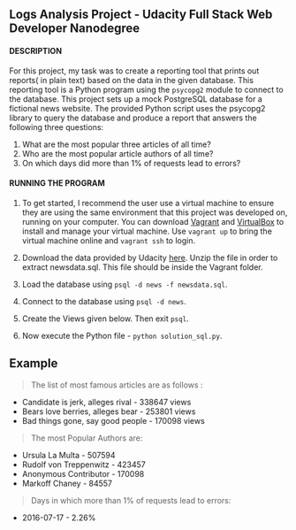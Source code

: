 ## Logs Analysis Project - Udacity Full Stack Web Developer Nanodegree

#### DESCRIPTION
For this project, my task was to create a reporting tool that prints out reports( in plain text) based on the data in the given database. This reporting tool is a Python program using the `psycopg2` module to connect to the database. This project sets up a mock PostgreSQL database for a fictional news website. The provided Python script uses the psycopg2 library to query the database and produce a report that answers the following three questions:

1. What are the most popular three articles of all time?
2. Who are the most popular article authors of all time?
3. On which days did more than 1% of requests lead to errors?

#### RUNNING THE PROGRAM
1. To get started, I recommend the user use a virtual machine to ensure they are using the same environment that this project was developed on, running on your computer. You can download [Vagrant](https://www.vagrantup.com/) and [VirtualBox](https://www.virtualbox.org/wiki/Download_Old_Builds_5_1) to install and manage your virtual machine.
Use `vagrant up` to bring the virtual machine online and `vagrant ssh` to login.

2. Download the data provided by Udacity [here](https://d17h27t6h515a5.cloudfront.net/topher/2016/August/57b5f748_newsdata/newsdata.zip). Unzip the file in order to extract newsdata.sql. This file should be inside the Vagrant folder. 

3. Load the database using `psql -d news -f newsdata.sql`. 

4. Connect to the database using `psql -d news`.

5. Create the Views given below. Then exit `psql`.

6. Now execute the Python file - `python solution_sql.py`.

## Example

> The list of most famous articles are as follows :
<ul>
<li>Candidate is jerk, alleges rival - 338647 views
<li>Bears love berries, alleges bear - 253801 views
<li>Bad things gone, say good people - 170098 views
</ul>

> The most Popular Authors are:
<ul>
<li>Ursula La Multa - 507594
<li>Rudolf von Treppenwitz - 423457
<li>Anonymous Contributor - 170098
<li>Markoff Chaney - 84557
</ul>

> Days in which more than 1% of requests lead to errors: 
<ul>
<li>2016-07-17 - 2.26%
</ul>